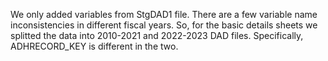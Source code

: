 We only added variables from StgDAD1 file. There are a few variable name inconsistencies in different fiscal years. So, for the basic details sheets we splitted the data into 2010-2021 and 2022-2023 DAD files. Specifically, ADHRECORD_KEY is different in the two.  
